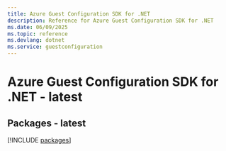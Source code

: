 ```yaml
---
title: Azure Guest Configuration SDK for .NET
description: Reference for Azure Guest Configuration SDK for .NET
ms.date: 06/09/2025
ms.topic: reference
ms.devlang: dotnet
ms.service: guestconfiguration
---
```

# Azure Guest Configuration SDK for .NET - latest
## Packages - latest
[!INCLUDE [packages](guest-configuration-index.md)]